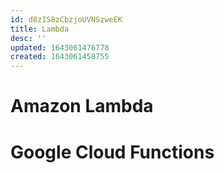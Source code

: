 ```yaml
---
id: d8zIS8zCbzjoUVNSzweEK
title: Lambda
desc: ''
updated: 1643061476778
created: 1643061458755
---
```


# Amazon Lambda

# Google Cloud Functions

